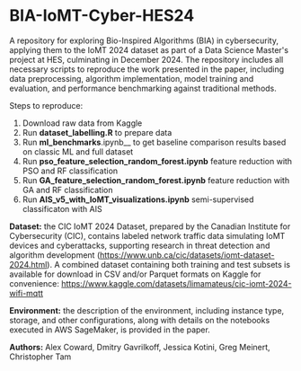 # BIA-IoMT-Cyber-HES24
A repository for exploring Bio-Inspired Algorithms (BIA) in cybersecurity, applying them to the IoMT 2024 dataset as part of a Data Science Master's project at HES, culminating in December 2024. The repository includes all necessary scripts to reproduce the work presented in the paper, including data preprocessing, algorithm implementation, model training and evaluation, and performance benchmarking against traditional methods.

Steps to reproduce:
1) Download raw data from Kaggle
2) Run __dataset_labelling.R__ to prepare data
3) Run __ml_benchmarks__.ipynb__ to get baseline comparison results based on classic ML and full dataset
4) Run __pso_feature_selection_random_forest.ipynb__ feature reduction with PSO and RF classification
5) Run __GA_feature_selection_random_forest.ipynb__ feature reduction with GA and RF classification
6) Run __AIS_v5_with_IoMT_visualizations.ipynb__ semi-supervised classificaton with AIS

**Dataset:** the CIC IoMT 2024 Dataset, prepared by the Canadian Institute for Cybersecurity (CIC), contains labeled network traffic data simulating IoMT devices and cyberattacks, supporting research in threat detection and algorithm development (https://www.unb.ca/cic/datasets/iomt-dataset-2024.html). A combined dataset containing both training and test subsets is available for download in CSV and/or Parquet formats on Kaggle for convenience: https://www.kaggle.com/datasets/limamateus/cic-iomt-2024-wifi-mqtt

**Environment:** the description of the environment, including instance type, storage, and other configurations, along with details on the notebooks executed in AWS SageMaker, is provided in the paper.

**Authors:** Alex Coward, Dmitry Gavrilkoff, Jessica Kotini, Greg Meinert, Christopher Tam





